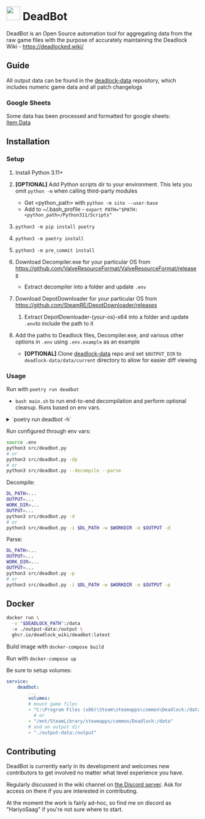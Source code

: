 # <img src="assets/Bebop_card.png" width="36">  DeadBot 
DeadBot is an Open Source automation tool for aggregating data from the raw game files with the purpose of accurately maintaining the Deadlock Wiki - https://deadlocked.wiki/

## Guide
All output data can be found in the [deadlock-data](https://github.com/deadlock-wiki/deadlock-data) repository, which includes numeric game data and all patch changelogs

### Google Sheets 
Some data has been processed and formatted for google sheets:\
[Item Data](https://docs.google.com/spreadsheets/d/1p_uRmHc-XDJGBQeSbilOlMRboepZP5GMTsaFcFf--1c/edit?usp=sharing)

## Installation

### Setup 
1. Install Python 3.11+
2. **[OPTIONAL]** Add Python scripts dir to your environment. This lets you omit `python -m` when calling third-party modules
    - Get <python_path> with `python -m site --user-base`
    - Add to ~/.bash_profile - `export PATH="$PATH:<python_path>/Python311/Scripts"`

3. `python3 -m pip install poetry`
4. `python3 -m poetry install`
5. `python3 -m pre_commit install`
6. Download Decompiler.exe for your particular OS from https://github.com/ValveResourceFormat/ValveResourceFormat/releases 
    - Extract decompiler into a folder and update `.env`
7. Download DepotDownloader for your particular OS from https://github.com/SteamRE/DepotDownloader/releases
    1. Extract DepotDownloader-(your-os)-x64 into a folder and update `.env`to include the path to it
8. Add the paths to Deadlock files, Decompiler.exe, and various other options in `.env` using `.env.example` as an example
    - **[OPTIONAL]** Clone [deadlock-data](https://github.com/deadlock-wiki/deadlock-data) repo and set `$OUTPUT_DIR` to `deadlock-data/data/current` directory to allow for easier diff viewing

### Usage

Run with `poetry run deadbot`

* `bash main.sh` to run end-to-end decompilation and perform optional cleanup. Runs based on env vars.

<details>

<summary>`poetry run deadbot -h`</summary>

```sh
usage: DeadBot [-h] [-i DL_PATH] [-w WORKDIR] [-n INPUTDIR] [-o OUTPUT] [--decompiler_cmd DECOMPILER_CMD] [--import_files IMPORT_FILES]
               [--build_num BUILD_NUM] [--iam_key IAM_KEY] [--iam_secret IAM_SECRET] [--bucket BUCKET] [-d] [-p] [-b] [-s] [-c] [--force]

Bot that lives to serve deadlocked.wiki

options:
  -h, --help            show this help message and exit

path configs:
  -i DL_PATH, --dl_path DL_PATH
                        Path to Deadlock game files (also set with DEADLOCK_PATH environment variable)
  -w WORKDIR, --workdir WORKDIR
                        Directory for temp working files (also set with WORK_DIR environment variable)
  -n INPUTDIR, --inputdir INPUTDIR
                        Input directory for changelogs and wiki pages (also set with OUTPUT_DIR env variable)
  -o OUTPUT, --output OUTPUT
                        Output directory (also set with OUTPUT_DIR environment variable)
  --decompiler_cmd DECOMPILER_CMD
                        Command for Valve Resource Format tool (also set with DECOMPILER_CMD env variable)
  --import_files IMPORT_FILES
                        Import the decompiled game files from an S3 bucket
  --build_num BUILD_NUM
                        Build number of the game files to be used. Defaults to current build

s3 config:
  --iam_key IAM_KEY     AWS iam key for updating bucket (overrides IAM_KEY environment variable)
  --iam_secret IAM_SECRET
                        AWS iam secret for updating bucket (overrides IAM_SECRET environment variable)
  --bucket BUCKET       S3 bucket name to push to (overrides BUCKET environment variable)

bot actions:
  -d, --decompile       Decompiles Deadlock game files. (also set with DECOMPILE environment variable)
  -p, --parse           Parses decompiled game files into json and csv (overrides PARSE env variable)
  -b, --bot_push        Push current data to wiki (also set with BOT_PUSH environment variable)
  -s, --s3_push         Push current data to s3
  -c, --changelogs      Fetch/parse forum and local changelogs. (also set with CHANGELOGS env variable)
  --force               Forces decompilation even if game files and workdir versions match

Process Deadlock game files and extract data and stats
```

</details>

Run configured through env vars:

```sh
source .env
python3 src/deadbot.py
# or
python3 src/deadbot.py -dp
# or
python3 src/deadbot.py --decompile --parse
```

Decompile:

```sh
DL_PATH=...
OUTPUT=...
WORK_DIR=...
OUTPUT=...
python3 src/deadbot.py -d
# or
python3 src/deadbot.py -i $DL_PATH -w $WORKDIR -o $OUTPUT -d
```

Parse:

```sh
DL_PATH=...
OUTPUT=...
WORK_DIR=...
OUTPUT=...
python3 src/deadbot.py -p
# or
python3 src/deadbot.py -i $DL_PATH -w $WORKDIR -o $OUTPUT -p
```

## Docker

```sh
docker run \
  -v "$DEADLOCK_PATH":/data
  -v ./output-data:/output \
  ghcr.io/deadlock_wiki/deadbot:latest
```

Build image with `docker-compose build`

Run with `docker-compose up`

Be sure to setup volumes:

```yml
service:
    deadbot:
        ...
        volumes:
        # mount game files
        - "C:\Program Files (x86)\Steam\steamapps\common\Deadlock:/data"
          # or
        - "/mnt/SteamLibrary/steamapps/common/Deadlock:/data"
        # and an output dir
        - "./output-data:/output"
```

## Contributing
DeadBot is currently early in its development and welcomes new contributors to get involved no matter what level experience you have.

Regularly discussed in the wiki channel on [the Discord server](https://discord.com/invite/jUyhZKwxSW). Ask for access on there if you are interested in contributing.

At the moment the work is fairly ad-hoc, so find me on discord as "HariyoSaag" if you're not sure where to start.
